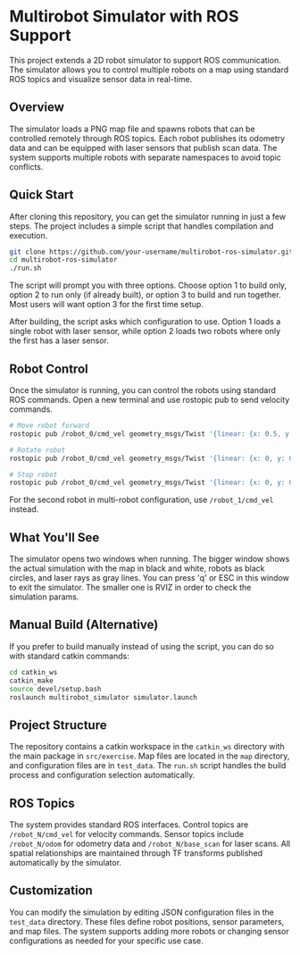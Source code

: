 # Multirobot Simulator with ROS Support

This project extends a 2D robot simulator to support ROS communication. The simulator allows you to control multiple robots on a map using standard ROS topics and visualize sensor data in real-time.

## Overview

The simulator loads a PNG map file and spawns robots that can be controlled remotely through ROS topics. Each robot publishes its odometry data and can be equipped with laser sensors that publish scan data. The system supports multiple robots with separate namespaces to avoid topic conflicts.

## Quick Start

After cloning this repository, you can get the simulator running in just a few steps. The project includes a simple script that handles compilation and execution.

```bash
git clone https://github.com/your-username/multirobot-ros-simulator.git
cd multirobot-ros-simulator
./run.sh
```

The script will prompt you with three options. Choose option 1 to build only, option 2 to run only (if already built), or option 3 to build and run together. Most users will want option 3 for the first time setup.

After building, the script asks which configuration to use. Option 1 loads a single robot with laser sensor, while option 2 loads two robots where only the first has a laser sensor.

## Robot Control

Once the simulator is running, you can control the robots using standard ROS commands. Open a new terminal and use rostopic pub to send velocity commands.

```bash
# Move robot forward
rostopic pub /robot_0/cmd_vel geometry_msgs/Twist '{linear: {x: 0.5, y: 0, z: 0}, angular: {x: 0, y: 0, z: 0}}' -r 10

# Rotate robot
rostopic pub /robot_0/cmd_vel geometry_msgs/Twist '{linear: {x: 0, y: 0, z: 0}, angular: {x: 0, y: 0, z: 0.5}}' -r 10

# Stop robot
rostopic pub /robot_0/cmd_vel geometry_msgs/Twist '{linear: {x: 0, y: 0, z: 0}, angular: {x: 0, y: 0, z: 0}}' -1
```

For the second robot in multi-robot configuration, use `/robot_1/cmd_vel` instead.

## What You'll See

The simulator opens two windows when running. The bigger window shows the actual simulation with the map in black and white, robots as black circles, and laser rays as gray lines. You can press 'q' or ESC in this window to exit the simulator.
The smaller one is RVIZ in order to check the simulation params.


## Manual Build (Alternative)

If you prefer to build manually instead of using the script, you can do so with standard catkin commands:

```bash
cd catkin_ws
catkin_make
source devel/setup.bash
roslaunch multirobot_simulator simulator.launch
```

## Project Structure

The repository contains a catkin workspace in the `catkin_ws` directory with the main package in `src/exercise`. Map files are located in the `map` directory, and configuration files are in `test_data`. The `run.sh` script handles the build process and configuration selection automatically.

## ROS Topics

The system provides standard ROS interfaces. Control topics are `/robot_N/cmd_vel` for velocity commands. Sensor topics include `/robot_N/odom` for odometry data and `/robot_N/base_scan` for laser scans. All spatial relationships are maintained through TF transforms published automatically by the simulator.

## Customization

You can modify the simulation by editing JSON configuration files in the `test_data` directory. These files define robot positions, sensor parameters, and map files. The system supports adding more robots or changing sensor configurations as needed for your specific use case.
